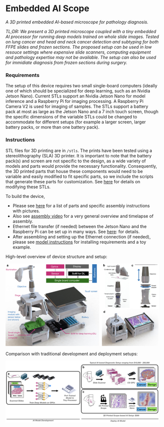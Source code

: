# Embedded AI Scope

*A 3D printed embedded AI-based microscope for pathology diagnosis.*

*TL;DR: We present a 3D printed microscope coupled with a tiny embedded AI processor for running deep models trained on whole slide images. Tested on lung cancer and head and neck cancer detection and subtyping for both FFPE slides and frozen sections. The proposed setup can be used in low resouce settings where expensive slide scanners, computing equipment and pathology expertise may not be available. The setup can also be used for immidiate diagnosis from frozen sections during surgery.*

### Requirements

The setup of this device requires two small single-board computers (ideally one of which should be specialized for deep learning, such as an Nvidia Jetson Nano). 
Current STLs support an Nvidia Jetson Nano for model inference and a Raspberry Pi for imaging processing. A Raspberry Pi Camera V2 is used for imaging of samples. The STLs support a battery pack at most as large as the Jetson Nano and a 7 inch touch screen, though the specific dimensions of the variable STLs could be changed to accommodate for different setups (for example a larger screen, larger battery packs, or more than one battery pack). 

### Instructions

STL files for 3D printing are in `/stls`. The prints have been tested using a stereolithography (SLA) 3D printer. It is important to note that the battery pack(s) and screen are not specific to the design, as a wide variety of models and parts would provide the necessary functionality. Consequently, the 3D printed parts that house these components would need to be variable and easily modified to fit specific parts, so we include the scripts that generate these parts for customization. See [here](stls/housing_scripts/modifying_housing_stls.md) for details on modifying these STLs.

To build the device,

* Please see [here](stls/assembly_instructions.pdf) for a list of parts and specific assembly instructions with pictures. 
* Also see [assembly video](https://drive.google.com/file/d/1WPFa4IFCZg4AjeARS-ab-TACosYXbkmb/view?usp=sharing) for a very general overview and timelapse of assembly. 
* Ethernet file transfer (if needed) between the Jetson Nano and the Raspberry Pi can be set up in many ways. See [here](stls/ethernet_instructions.md): for details.
* After assembling and setting up the Ethernet connection (if needed), please see [model instructions](docs/README.md) for installing requirements and a toy example.

High-level overview of device structure and setup:

![Overview of device](docs/figs/overview.jpeg)

Comparison with traditional development and deployment setups:

![Pipeline flow](docs/figs/flow.jpeg)



